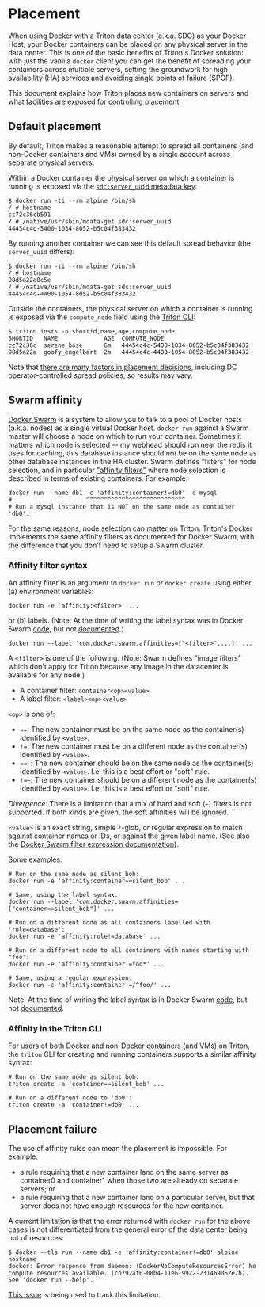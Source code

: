 # Placement

When using Docker with a Triton data center (a.k.a. SDC) as your Docker Host,
your Docker containers can be placed on any physical server in the data center.
This is one of the basic benefits of Triton's Docker solution: with just the
vanilla `docker` client you can get the benefit of spreading your containers
across multiple servers, setting the groundwork for high availability (HA)
services and avoiding single points of failure (SPOF).

This document explains how Triton places new containers on servers and what
facilities are exposed for controlling placement.


## Default placement

By default, Triton makes a reasonable attempt to spread all containers (and
non-Docker containers and VMs) owned by a single account across separate
physical servers.

Within a Docker container the physical server on which a container is running
is exposed via the [`sdc:server_uuid` metadata
key](http://eng.joyent.com/mdata/datadict.html):

    $ docker run -ti --rm alpine /bin/sh
    / # hostname
    cc72c36cb591
    / # /native/usr/sbin/mdata-get sdc:server_uuid
    44454c4c-5400-1034-8052-b5c04f383432

By running another container we can see this default spread behavior (the
`server_uuid` differs):

    $ docker run -ti --rm alpine /bin/sh
    / # hostname
    98d5a22a0c5e
    / # /native/usr/sbin/mdata-get sdc:server_uuid
    44454c4c-4400-1054-8052-b5c04f383432

Outside the containers, the physical server on which a container is running
is exposed via the `compute_node` field using the [Triton
CLI](https://github.com/joyent/node-triton):

    $ triton insts -o shortid,name,age,compute_node
    SHORTID   NAME             AGE  COMPUTE_NODE
    cc72c36c  serene_bose      6m   44454c4c-5400-1034-8052-b5c04f383432
    98d5a22a  goofy_engelbart  2m   44454c4c-4400-1054-8052-b5c04f383432

Note that [there are many factors in placement
decisions](https://github.com/joyent/sdc-designation/blob/master/docs/index.md),
including DC operator-controlled spread policies, so results may vary.


## Swarm affinity

[Docker Swarm](https://docs.docker.com/swarm/overview/) is a system to allow you
to talk to a pool of Docker hosts (a.k.a. nodes) as a single virtual Docker
host. `docker run` against a Swarm master will choose a node on which to run
your container. Sometimes it matters which node is selected -- my
webhead should run near the redis it uses for caching, this database instance
should *not* be on the same node as other database instances in the HA cluster.
Swarm defines "filters" for node selection, and in particular ["affinity
filters"](https://docs.docker.com/swarm/scheduler/filter/#use-an-affinity-filter)
where node selection is described in terms of existing containers. For example:

    docker run --name db1 -e 'affinity:container!=db0' -d mysql
    #                     ^^^^^^^^^^^^^^^^^^^^^^^^^^^^
    # Run a mysql instance that is NOT on the same node as container 'db0'.

For the same reasons, node selection can matter on Triton. Triton's Docker
implements the same affinity filters as documented for Docker Swarm, with the
difference that you don't need to setup a Swarm cluster.


### Affinity filter syntax

An affinity filter is an argument to `docker run` or `docker create` using
either (a) environment variables:

    docker run -e 'affinity:<filter>' ...

or (b) labels. (Note: At the time of writing the label syntax was in Docker
Swarm [code](https://github.com/docker/swarm/blob/d9beef7/cluster/config.go#L83-L86),
but not [documented](https://docs.docker.com/swarm/scheduler/filter/).)

    docker run --label 'com.docker.swarm.affinities=["<filter>",...]' ...


A `<filter>` is one of the following. (Note: Swarm defines "image filters"
which don't apply for Triton because any image in the datacenter is available
for any node.)

- A container filter: `container<op><value>`
- A label filter: `<label><op><value>`

`<op>` is one of:

- `==`: The new container must be on the same node as the container(s)
  identified by `<value>`.
- `!=`: The new container must be on a different node as the container(s)
  identified by `<value>`.
- `==~`: The new container should be on the same node as the container(s)
  identified by `<value>`. I.e. this is a best effort or "soft" rule.
- `!=~`: The new container should be on a different node as the container(s)
  identified by `<value>`. I.e. this is a best effort or "soft" rule.

*Divergence:* There is a limitation that a mix of hard and soft (`~`) filters
is not supported. If both kinds are given, the soft affinities will be ignored.

`<value>` is an exact string, simple `*`-glob, or regular expression to
match against container names or IDs, or against the given label name.
(See also the [Docker Swarm filter expression
documentation](https://docs.docker.com/swarm/scheduler/filter/#how-to-write-filter-expressions)).

Some examples:

    # Run on the same node as silent_bob:
    docker run -e 'affinity:container==silent_bob' ...

    # Same, using the label syntax:
    docker run --label 'com.docker.swarm.affinities=["container==silent_bob"]' ...

    # Run on a different node as all containers labelled with 'role=database':
    docker run -e 'affinity:role!=database' ...

    # Run on a different node to all containers with names starting with "foo":
    docker run -e 'affinity:container!=foo*' ...

    # Same, using a regular expression:
    docker run -e 'affinity:container!=/^foo/' ...

Note: At the time of writing the label syntax is in Docker Swarm
[code](https://github.com/docker/swarm/blob/d9beef7/cluster/config.go#L83-L86),
but not [documented](https://docs.docker.com/swarm/scheduler/filter/).


### Affinity in the Triton CLI

For users of both Docker and non-Docker containers (and VMs) on Triton, the
`triton` CLI for creating and running containers supports a similar affinity
syntax:

    # Run on the same node as silent_bob:
    triton create -a 'container==silent_bob' ...

    # Run on a different node to 'db0':
    triton create -a 'container!=db0' ...


## Placement failure

The use of affinity rules can mean the placement is impossible. For example:

- a rule requiring that a new container land on the same server as container0
  and container1 when those two are already on separate servers; or
- a rule requiring that a new container land on a particular server, but that
  server does not have enough resources for the new container.

A current limitation is that the error returned with `docker run` for the
above cases is not differentiated from the general error of the data center
being out of resources:

```
$ docker --tls run --name db1 -e 'affinity:container!=db0' alpine hostname
docker: Error response from daemon: (DockerNoComputeResourcesError) No compute resources available. (cb792af0-08b4-11e6-9922-231469062e7b).
See 'docker run --help'.
```

[This issue](https://smartos.org/bugview/DOCKER-815) is being used to track
this limitation.